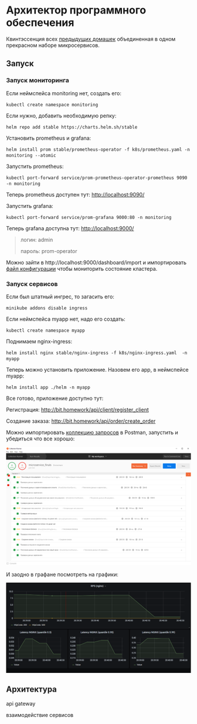 # Архитектор программного обеспечения
Квинтэссенция всех [предыдущих домашек](homeworks.md) объединенная в одном прекрасном наборе микросервисов.

## Запуск

### Запуск мониторинга

Если неймспейса monitoring нет, создать его:
```
kubectl create namespace monitoring
```

Если нужно, добавить необходимую репку:
```
helm repo add stable https://charts.helm.sh/stable
```

Установить prometheus и grafana:
```
helm install prom stable/prometheus-operator -f k8s/prometheus.yaml -n monitoring --atomic
```

Запустить prometheus:
```
kubectl port-forward service/prom-prometheus-operator-prometheus 9090  -n monitoring
```

Теперь prometheus доступен тут: [http://localhost:9090/](http://localhost:9090/)

Запустить grafana:
```
kubectl port-forward service/prom-grafana 9000:80 -n monitoring
```

Теперь grafana доступна тут: [http://localhost:9000/](http://localhost:9000/)

> логин: admin
> 
> пароль: prom-operator

Можно зайти в http://localhost:9000/dashboard/import и импортировать [файл конфигурации](grafana/dashboard.json) чтобы мониторить состояние кластера.

### Запуск сервисов

Если был штатный ингрес, то загасить его:
```
minikube addons disable ingress
```

Если неймспейса myapp нет, надо его создать:

```
kubectl create namespace myapp
```

Поднимаем nginx-ingress:
```
helm install nginx stable/nginx-ingress -f k8s/nginx-ingress.yaml  -n myapp
```

Теперь можно установить приложение. Назовем его app, в неймспейсе myapp:

```
helm install app ./helm -n myapp
```

Все готово, приложение доступно тут: 

Регистрация: http://bit.homework/api/client/register_client
 
Создание заказа: http://bit.homework/api/order/create_order

Можно импортировать [коллекцию запросов](postman/collection.json) в Postman, запустить и убедиться что все хорошо:

![Postman](final/docs/postman.png)

И заодно в графане посмотреть на графики:

![Postman](final/docs/grafana.png)

## Архитектура

api gateway

взаимодействие сервисов